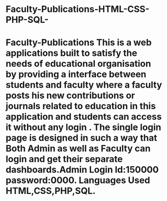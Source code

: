 # Faculty-Publications-HTML-CSS-PHP-SQL-
# Faculty-Publications This is a web applications built to satisfy the needs of educational organisation by providing a interface between students and faculty where a faculty posts his new contributions or journals related to education in this application and students can access it without any login . The single login page is designed in such a way that Both Admin as well as Faculty can login and get their separate dashboards.Admin Login Id:150000 password:0000. Languages Used HTML,CSS,PHP,SQL.
